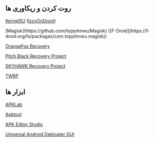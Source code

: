 ## روت کردن و ریکاوری ها


[KernelSU](https://kernelsu.org) ([IzzyOnDroid](https://apt.izzysoft.de/fdroid/index/apk/me.weishu.kernelsu))

<!-- NoIcon -->[Magisk](https://github.com/topjohnwu/Magisk) ([F-Droid](https://f-droid.org/fa/packages/com.topjohnwu.magisk))

[OrangeFox Recovery](https://orangefox.download)

[Pitch Black Recovery Project](https://pitchblackrecovery.com)

[SKYHAWK Recovery Project](https://skyhawkrecovery.github.io)

[TWRP](https://twrp.me)

## ابزار ها

[APKLab](https://github.com/APKLab/APKLab)

[Apktool](https://github.com/iBotPeaches/Apktool)

[APK Editor Studio](https://github.com/kefir500/apk-editor-studio)

[Universal Android Debloater GUI](https://github.com/Universal-Debloater-Alliance/universal-android-debloater)